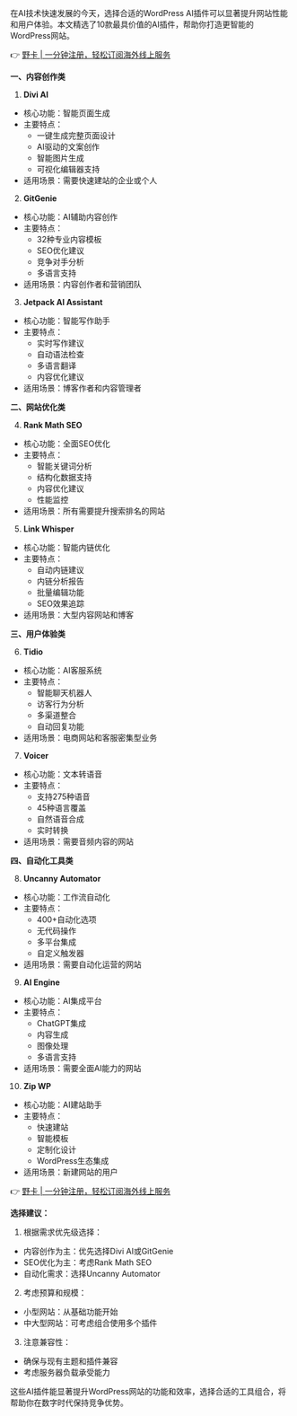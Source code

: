 在AI技术快速发展的今天，选择合适的WordPress AI插件可以显著提升网站性能和用户体验。本文精选了10款最具价值的AI插件，帮助你打造更智能的WordPress网站。

👉 [野卡 | 一分钟注册，轻松订阅海外线上服务](https://bit.ly/bewildcard)

**一、内容创作类**

1. **Divi AI**
- 核心功能：智能页面生成
- 主要特点：
  * 一键生成完整页面设计
  * AI驱动的文案创作
  * 智能图片生成
  * 可视化编辑器支持
- 适用场景：需要快速建站的企业或个人

2. **GitGenie**
- 核心功能：AI辅助内容创作
- 主要特点：
  * 32种专业内容模板
  * SEO优化建议
  * 竞争对手分析
  * 多语言支持
- 适用场景：内容创作者和营销团队

3. **Jetpack AI Assistant**
- 核心功能：智能写作助手
- 主要特点：
  * 实时写作建议
  * 自动语法检查
  * 多语言翻译
  * 内容优化建议
- 适用场景：博客作者和内容管理者

**二、网站优化类**

4. **Rank Math SEO**
- 核心功能：全面SEO优化
- 主要特点：
  * 智能关键词分析
  * 结构化数据支持
  * 内容优化建议
  * 性能监控
- 适用场景：所有需要提升搜索排名的网站

5. **Link Whisper**
- 核心功能：智能内链优化
- 主要特点：
  * 自动内链建议
  * 内链分析报告
  * 批量编辑功能
  * SEO效果追踪
- 适用场景：大型内容网站和博客

**三、用户体验类**

6. **Tidio**
- 核心功能：AI客服系统
- 主要特点：
  * 智能聊天机器人
  * 访客行为分析
  * 多渠道整合
  * 自动回复功能
- 适用场景：电商网站和客服密集型业务

7. **Voicer**
- 核心功能：文本转语音
- 主要特点：
  * 支持275种语音
  * 45种语言覆盖
  * 自然语音合成
  * 实时转换
- 适用场景：需要音频内容的网站

**四、自动化工具类**

8. **Uncanny Automator**
- 核心功能：工作流自动化
- 主要特点：
  * 400+自动化选项
  * 无代码操作
  * 多平台集成
  * 自定义触发器
- 适用场景：需要自动化运营的网站

9. **AI Engine**
- 核心功能：AI集成平台
- 主要特点：
  * ChatGPT集成
  * 内容生成
  * 图像处理
  * 多语言支持
- 适用场景：需要全面AI能力的网站

10. **Zip WP**
- 核心功能：AI建站助手
- 主要特点：
  * 快速建站
  * 智能模板
  * 定制化设计
  * WordPress生态集成
- 适用场景：新建网站的用户

👉 [野卡 | 一分钟注册，轻松订阅海外线上服务](https://bit.ly/bewildcard)

**选择建议：**

1. 根据需求优先级选择：
- 内容创作为主：优先选择Divi AI或GitGenie
- SEO优化为主：考虑Rank Math SEO
- 自动化需求：选择Uncanny Automator

2. 考虑预算和规模：
- 小型网站：从基础功能开始
- 中大型网站：可考虑组合使用多个插件

3. 注意兼容性：
- 确保与现有主题和插件兼容
- 考虑服务器负载承受能力

这些AI插件能显著提升WordPress网站的功能和效率，选择合适的工具组合，将帮助你在数字时代保持竞争优势。